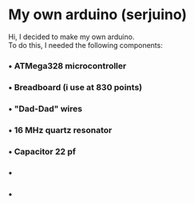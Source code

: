 # My own arduino (serjuino)
Hi, I decided to make my own arduino.  
To do this, I needed the following components:  
  
###  • ATMega328 microcontroller  
###  • Breadboard (i use at 830 points)  
###  • "Dad-Dad" wires  
###  • 16 MHz quartz resonator  
###  • Capacitor 22 pf  
###  •
###  •
